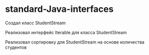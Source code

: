 # standard-Java-interfaces

Создал класс StudentStream

Реализовал интерфейс Iterable для класса StudentStream

Реализовал сортировку для StudentStream на основе количества студентов
